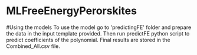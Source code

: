 # MLFreeEnergyPerorskites
#Using the models
To use the model go to 'predictingFE' folder and prepare the data in the input template provided.
Then run predictFE python script to predict coefficients of the polynomial. Final results are stored in the Combined_All.csv file.
